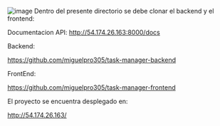 ![image](https://github.com/user-attachments/assets/d7b378c1-bca2-4c35-8100-2e7f1f1d0342)
Dentro del presente directorio se debe clonar el backend y el frontend:

Documentacion API:
http://54.174.26.163:8000/docs

Backend:

https://github.com/miguelpro305/task-manager-backend

FrontEnd:

https://github.com/miguelpro305/task-manager-frontend

El proyecto se encuentra desplegado en:

http://54.174.26.163/
